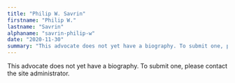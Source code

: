 ```yaml
---
title: "Philip W. Savrin"
firstname: "Philip W."
lastname: "Savrin"
alphaname: "savrin-philip-w"
date: "2020-11-30"
summary: "This advocate does not yet have a biography. To submit one, please contact the site administrator."
---
```

This advocate does not yet have a biography. To submit one, please contact the site administrator.

